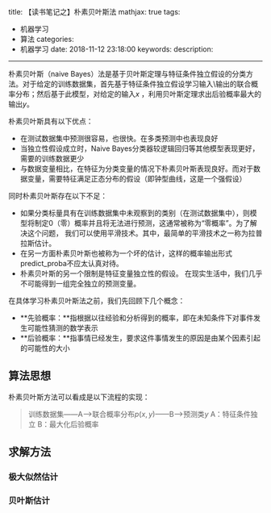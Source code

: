 title: 【读书笔记之】朴素贝叶斯法
mathjax: true
tags:
  - 机器学习
  - 算法
categories:
  - 机器学习
date: 2018-11-12 23:18:00
keywords:
description:
---
朴素贝叶斯（naive Bayes）法是基于贝叶斯定理与特征条件独立假设的分类方法。对于给定的训练数据集，首先基于特征条件独立假设学习输入\输出的联合概率分布；然后基于此模型，对给定的输入$x$ ，利用贝叶斯定理求出后验概率最大的输出$y$。

<!--more-->

朴素贝叶斯具有以下优点：
 -  在测试数据集中预测很容易，也很快。在多类预测中也表现良好
 - 当独立性假设成立时，Naive Bayes分类器较逻辑回归等其他模型表现更好，需要的训练数据更少
 - 与数据变量相比，在特征为分类变量的情况下朴素贝叶斯表现良好。而对于数据变量，需要特征满足正态分布的假设（即钟型曲线，这是一个强假设）

同时朴素贝叶斯存在以下不足：
 - 如果分类标量具有在训练数据集中未观察到的类别（在测试数据集中），则模型将制定0（零）概率并且将无法进行预测，这通常被称为“零概率”。为了解决这个问题， 我们可以使用平滑技术。其中，最简单的平滑技术之一称为拉普拉斯估计。
 - 在另一方面朴素贝叶斯也被称为一个坏的估计，这样的概率输出形式predict_proba不应太认真对待。
 - 朴素贝叶斯的另一个限制是特征变量独立性的假设。 在现实生活中，我们几乎不可能得到一组完全独立的预测变量。

在具体学习朴素贝叶斯法之前，我们先回顾下几个概念：
 - **先验概率：**指根据以往经验和分析得到的概率，即在未知条件下对事件发生可能性猜测的数学表示
 - **后验概率：**指事情已经发生，要求这件事情发生的原因是由某个因素引起的可能性的大小

## 算法思想
朴素贝叶斯方法可以看成是以下流程的实现：
> 训练数据集——A——>联合概率分布$p(x,y)$——B——>预测类$y$
> A：特征条件独立
> B：最大化后验概率

## 求解方法
### 极大似然估计
### 贝叶斯估计
